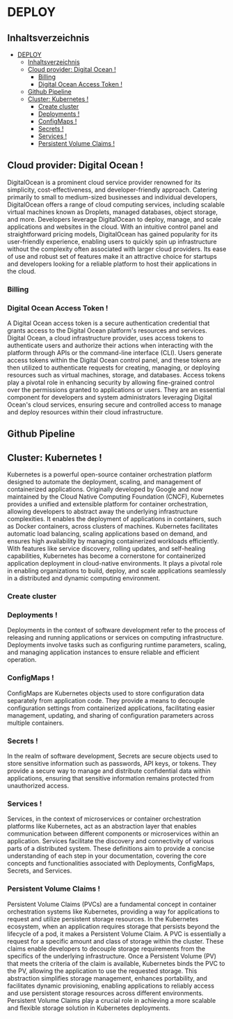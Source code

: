 # DEPLOY

## Inhaltsverzeichnis
- [DEPLOY](#deploy)
  - [Inhaltsverzeichnis](#inhaltsverzeichnis)
  - [Cloud provider: Digital Ocean !](#cloud-provider-digital-ocean-)
    - [Billing](#billing)
    - [Digital Ocean Access Token !](#digital-ocean-access-token-)
  - [Github Pipeline](#github-pipeline)
  - [Cluster: Kubernetes !](#cluster-kubernetes-)
    - [Create cluster](#create-cluster)
    - [Deployments !](#deployments-)
    - [ConfigMaps !](#configmaps-)
    - [Secrets !](#secrets-)
    - [Services !](#services-)
    - [Persistent Volume Claims !](#persistent-volume-claims-)

## Cloud provider: Digital Ocean !
DigitalOcean is a prominent cloud service provider renowned for its simplicity, cost-effectiveness, and developer-friendly approach. Catering primarily to small to medium-sized businesses and individual developers, DigitalOcean offers a range of cloud computing services, including scalable virtual machines known as Droplets, managed databases, object storage, and more. Developers leverage DigitalOcean to deploy, manage, and scale applications and websites in the cloud. With an intuitive control panel and straightforward pricing models, DigitalOcean has gained popularity for its user-friendly experience, enabling users to quickly spin up infrastructure without the complexity often associated with larger cloud providers. Its ease of use and robust set of features make it an attractive choice for startups and developers looking for a reliable platform to host their applications in the cloud.

### Billing

### Digital Ocean Access Token !
A Digital Ocean access token is a secure authentication credential that grants access to the Digital Ocean platform's resources and services. Digital Ocean, a cloud infrastructure provider, uses access tokens to authenticate users and authorize their actions when interacting with the platform through APIs or the command-line interface (CLI). Users generate access tokens within the Digital Ocean control panel, and these tokens are then utilized to authenticate requests for creating, managing, or deploying resources such as virtual machines, storage, and databases. Access tokens play a pivotal role in enhancing security by allowing fine-grained control over the permissions granted to applications or users. They are an essential component for developers and system administrators leveraging Digital Ocean's cloud services, ensuring secure and controlled access to manage and deploy resources within their cloud infrastructure.
## Github Pipeline

## Cluster: Kubernetes !
Kubernetes is a powerful open-source container orchestration platform designed to automate the deployment, scaling, and management of containerized applications. Originally developed by Google and now maintained by the Cloud Native Computing Foundation (CNCF), Kubernetes provides a unified and extensible platform for container orchestration, allowing developers to abstract away the underlying infrastructure complexities. It enables the deployment of applications in containers, such as Docker containers, across clusters of machines. Kubernetes facilitates automatic load balancing, scaling applications based on demand, and ensures high availability by managing containerized workloads efficiently. With features like service discovery, rolling updates, and self-healing capabilities, Kubernetes has become a cornerstone for containerized application deployment in cloud-native environments. It plays a pivotal role in enabling organizations to build, deploy, and scale applications seamlessly in a distributed and dynamic computing environment.

### Create cluster

### Deployments !
Deployments in the context of software development refer to the process of releasing and running applications or services on computing infrastructure. Deployments involve tasks such as configuring runtime parameters, scaling, and managing application instances to ensure reliable and efficient operation.

### ConfigMaps !
ConfigMaps are Kubernetes objects used to store configuration data separately from application code. They provide a means to decouple configuration settings from containerized applications, facilitating easier management, updating, and sharing of configuration parameters across multiple containers.

### Secrets !
In the realm of software development, Secrets are secure objects used to store sensitive information such as passwords, API keys, or tokens. They provide a secure way to manage and distribute confidential data within applications, ensuring that sensitive information remains protected from unauthorized access.

### Services !
Services, in the context of microservices or container orchestration platforms like Kubernetes, act as an abstraction layer that enables communication between different components or microservices within an application. Services facilitate the discovery and connectivity of various parts of a distributed system.
These definitions aim to provide a concise understanding of each step in your documentation, covering the core concepts and functionalities associated with Deployments, ConfigMaps, Secrets, and Services.

### Persistent Volume Claims !
Persistent Volume Claims (PVCs) are a fundamental concept in container orchestration systems like Kubernetes, providing a way for applications to request and utilize persistent storage resources. In the Kubernetes ecosystem, when an application requires storage that persists beyond the lifecycle of a pod, it makes a Persistent Volume Claim. A PVC is essentially a request for a specific amount and class of storage within the cluster. These claims enable developers to decouple storage requirements from the specifics of the underlying infrastructure. Once a Persistent Volume (PV) that meets the criteria of the claim is available, Kubernetes binds the PVC to the PV, allowing the application to use the requested storage. This abstraction simplifies storage management, enhances portability, and facilitates dynamic provisioning, enabling applications to reliably access and use persistent storage resources across different environments. Persistent Volume Claims play a crucial role in achieving a more scalable and flexible storage solution in Kubernetes deployments.